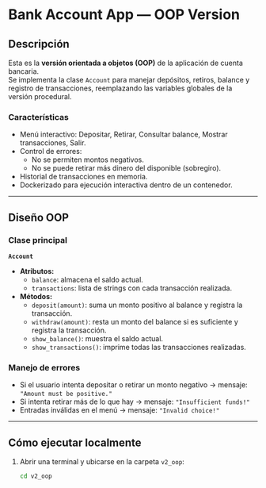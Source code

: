 # Bank Account App — OOP Version

## Descripción
Esta es la **versión orientada a objetos (OOP)** de la aplicación de cuenta bancaria.  
Se implementa la clase `Account` para manejar depósitos, retiros, balance y registro de transacciones, reemplazando las variables globales de la versión procedural.

### Características
- Menú interactivo: Depositar, Retirar, Consultar balance, Mostrar transacciones, Salir.
- Control de errores:
  - No se permiten montos negativos.
  - No se puede retirar más dinero del disponible (sobregiro).
- Historial de transacciones en memoria.
- Dockerizado para ejecución interactiva dentro de un contenedor.

---

## Diseño OOP

### Clase principal
**`Account`**
- **Atributos:**
  - `balance`: almacena el saldo actual.
  - `transactions`: lista de strings con cada transacción realizada.
- **Métodos:**
  - `deposit(amount)`: suma un monto positivo al balance y registra la transacción.
  - `withdraw(amount)`: resta un monto del balance si es suficiente y registra la transacción.
  - `show_balance()`: muestra el saldo actual.
  - `show_transactions()`: imprime todas las transacciones realizadas.

### Manejo de errores
- Si el usuario intenta depositar o retirar un monto negativo → mensaje: `"Amount must be positive."`
- Si intenta retirar más de lo que hay → mensaje: `"Insufficient funds!"`
- Entradas inválidas en el menú → mensaje: `"Invalid choice!"`

---

## Cómo ejecutar localmente

1. Abrir una terminal y ubicarse en la carpeta `v2_oop`:
   ```bash
   cd v2_oop
